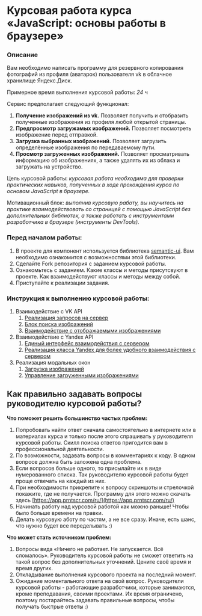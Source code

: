 # Курсовая работа курса «JavaScript: основы работы в браузере»
### Описание
Вам необходимо написать программу для резервного копирования фотографий из профиля (аватарок) пользователя vk в облачное хранилище Яндекс.Диск.

Примерное время выполнения курсовой работы: *24* ч

Сервис предполагает следующий функционал:
1. **Получение изображений из vk.** Позволяет получить и отобразить полученные изображения из профиля любой открытой страницы.
2. **Предпросмотр загружамых изображений.** Позволяет посмотреть изображение перед отправкой.
3. **Загрузка выбранных изображений.** Позволяет загрузить определённые изображения по передаваемому пути.
4. **Просмотр загруженных изображений.** Позволяет просматривать информацию об изображениях, а также удалять их из облака и загружать на устройство.

Цель курсовой работы:
*курсовая работа необходима для проверки практических навыков, полученных в ходе прохождения курса по основам JavaScript в браузере.*

Мотивационный блок: 
*выполнив курсовую работу, вы научитесь на практике взаимодействовать со страницей с помощью JavaScript без дополнительных библиотек, а также работать с инструментами разработчика в браузере (инструменты DevTools).*

### Перед началом работы:
1. В проекте для компонент используется библиотека [semantic-ui](https://semantic-ui.com/). Вам необходимо ознакомится с возможностями этой библиотеки.
2. Сделайте Fork репозитория с заданием курсовой работы.
3. Ознакомьтесь с заданием. Какие классы и методы присутсвуют в проекте. Как взаимодействуют классы и методы между собой.
4. Приступайте к реализации задания.

### Инструкция к выполнению курсовой работы:

1. Взаимодействие с VK API
    1. [Реализация запросов на сервер](./md/vk_api.md)
    2. [Блок поиска изображений](./md/search_block.md)
    3. [Взаимодействие с отображаемыми изображениями](./md/image_viewer.md)
2. Взаимодействие с Yandex API
    1. [Единый интерфейс взаимодействия с сервером](./md/createRequest.md)
    2. [Реализация класса Yandex для более удобного взаимодействия с сервером](./md/yandex_api.md)
3. Реализация модальных окон
    1. [Загрузка изображений](./md/upload_images.md)
    2. [Управление загруженными изображениями](./md/control_uploaded_images.md)

## Как правильно задавать вопросы руководителю курсовой работы?

**Что поможет решить большинство частых проблем:**

1. Попробовать найти ответ сначала самостоятельно в интернете или в материалах курса и только после этого спрашивать у руководителя курсовой работы. Скилл поиска ответов пригодится вам в профессиональной деятельности.
1. По возможности, задавать вопросы в комментариях к коду. В одном вопросе должна быть заложена одна проблема.
1. Если вопросов больше одного, то присылайте их в виде нумерованного списка. Так руководителю курсовой работы будет проще отвечать на каждый из них. 
1. При необходимости прикрепите к вопросу скриншоты и стрелочкой покажите, где не получается. Программу для этого можно скачать здесь [https://app.prntscr.com/ru/](https://app.prntscr.com/ru/)
1. Начинать работу над курсовой работой как можно раньше! Чтобы было больше времени на правки.
1. Делать курсовую аботу по частям, а не все сразу. Иначе, есть шанс, что нужно будет все переделывать :)

**Что может стать источником проблем:**

1. Вопросы вида «Ничего не работает. Не запускается. Всё сломалось». Руководитель курсовой работы не сможет ответить на такой вопрос без дополнительных уточнений. Цените своё время и время других.
1. Откладывание выполнения курсового проекта на последний момент.
1. Ожидание моментального ответа на свой вопрос. Руководители курсовой работы - работающие разработчики, которые занимаются, кроме преподавания, своими проектами. Их время ограничено, поэтому постарайтесь задавать правильные вопросы, чтобы получать быстрые ответы :)

